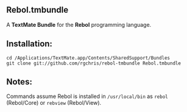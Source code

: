 Rebol.tmbundle
---------------------

A **TextMate Bundle** for the **Rebol** programming language.
    
Installation:
-------------

    cd /Applications/TextMate.app/Contents/SharedSupport/Bundles
    git clone git://github.com/rgchris/rebol-tmbundle Rebol.tmbundle

Notes:
----------

Commands assume Rebol is installed in `/usr/local/bin` as `rebol` (Rebol/Core) or `rebview` (Rebol/View).